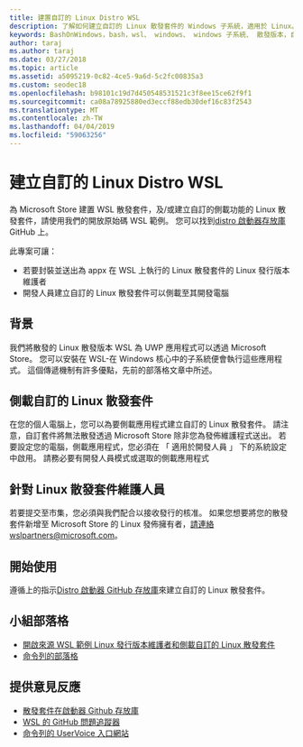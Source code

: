 ```yaml
---
title: 建置自訂的 Linux Distro WSL
description: 了解如何建立自訂的 Linux 散發套件的 Windows 子系統，適用於 Linux。
keywords: BashOnWindows，bash，wsl、 windows、 windows 子系統、 散發版本，自訂
author: taraj
ms.author: taraj
ms.date: 03/27/2018
ms.topic: article
ms.assetid: a5095219-0c82-4ce5-9a6d-5c2fc00835a3
ms.custom: seodec18
ms.openlocfilehash: b98101c19d7d450548531521c3f8ee15ce62f9f1
ms.sourcegitcommit: ca08a78925880ed3eccf88edb30def16c83f2543
ms.translationtype: MT
ms.contentlocale: zh-TW
ms.lasthandoff: 04/04/2019
ms.locfileid: "59063256"
---
```

# <a name="creating-a-custom-linux-distro-for-wsl"></a>建立自訂的 Linux Distro WSL

為 Microsoft Store 建置 WSL 散發套件，及/或建立自訂的側載功能的 Linux 散發套件，請使用我們的開放原始碼 WSL 範例。 您可以找到[distro 啟動器存放庫](https://github.com/Microsoft/WSL-DistroLauncher)GitHub 上。

此專案可讓：
* 若要封裝並送出為 appx 在 WSL 上執行的 Linux 散發套件的 Linux 發行版本維護者
* 開發人員建立自訂的 Linux 散發套件可以側載至其開發電腦

## <a name="background"></a>背景
我們將散發的 Linux 散發版本 WSL 為 UWP 應用程式可以透過 Microsoft Store。 您可以安裝在 WSL-在 Windows 核心中的子系統便會執行這些應用程式。 這個傳遞機制有許多優點，先前的部落格文章中所述。

## <a name="sideloading-a-custom-linux-distro-package"></a>側載自訂的 Linux 散發套件
在您的個人電腦上，您可以為要側載應用程式建立自訂的 Linux 散發套件。 請注意，自訂套件將無法散發透過 Microsoft Store 除非您為發佈維護程式送出。
若要設定您的電腦，側載應用程式，您必須在 「 適用於開發人員 」 下的系統設定中啟用。  請務必要有開發人員模式或選取的側載應用程式

## <a name="for-linux-distro-maintainers"></a>針對 Linux 散發套件維護人員
若要提交至市集，您必須與我們配合以接收發行的核准。 如果您想要將您的散發套件新增至 Microsoft Store 的 Linux 發佈擁有者，請連絡wslpartners@microsoft.com。

## <a name="getting-started"></a>開始使用
遵循上的指示[Distro 啟動器 GitHub 存放庫](https://github.com/Microsoft/WSL-DistroLauncher)來建立自訂的 Linux 散發套件。

 
## <a name="team-blogs"></a>小組部落格
*  [開啟來源 WSL 範例 Linux 發行版本維護者和側載自訂的 Linux 散發套件](https://blogs.msdn.microsoft.com/commandline/2018/03/26/wsl-distro-launcher/)
* [命令列的部落格](https://blogs.msdn.microsoft.com/commandline/)

## <a name="provide-feedback"></a>提供意見反應
* [散發套件在啟動器 Github 存放庫](https://github.com/Microsoft/WSL-DistroLauncher)
* [WSL 的 GitHub 問題追蹤器](https://github.com/Microsoft/BashOnWindows/issues)
* [命令列的 UserVoice 入口網站](https://wpdev.uservoice.com/forums/266908-command-prompt-console-bash-on-ubuntu-on-windo/category/161892-bash)
